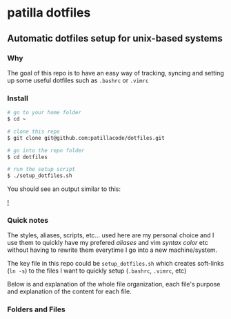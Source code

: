 # patilla dotfiles

## Automatic dotfiles setup for unix-based systems 

### Why

The goal of this repo is to have an easy way of tracking, syncing and setting up some useful dotfiles such as `.bashrc` or `.vimrc`

### Install

```bash
# go to your home folder
$ cd ~

# clone this repo
$ git clone git@github.com:patillacode/dotfiles.git

# go into the repo folder
$ cd dotfiles

# run the setup script
$ ./setup_dotfiles.sh

```

You should see an output similar to this:

[!](img/setup_ouput.png)

### Quick notes
The styles, aliases, scripts, etc... used here are my personal choice and I use them to quickly have my prefered _aliases_ and vim _syntax color_ etc without having to rewrite them everytime I go into a new machine/system.

The key file in this repo could be `setup_dotfiles.sh` which creates soft-links (`ln -s`) to the files I want to quickly setup (`.bashrc`, `.vimrc`, etc)

Below is and explanation of the whole file organization, each file's purpose and explanation of the content for each file.


### Folders and Files
